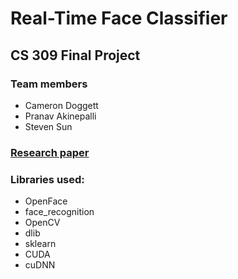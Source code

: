 # Real-Time Face Classifier
## CS 309 Final Project
### Team members
* Cameron Doggett
* Pranav Akinepalli
* Steven Sun
### [Research paper](https://github.com/CDogg99/real-time-face-classifier/blob/master/CS_309_Final_Project_Report.pdf)
### Libraries used:
* OpenFace
* face_recognition
* OpenCV
* dlib
* sklearn
* CUDA
* cuDNN
